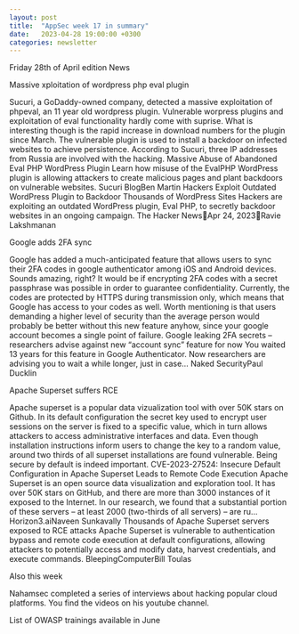 ```yaml
---
layout: post
title:  "AppSec week 17 in summary"
date:   2023-04-28 19:00:00 +0300
categories: newsletter
---
```


Friday 28th of April edition
News

Massive xploitation of wordpress php eval plugin

Sucuri, a GoDaddy-owned company, detected a massive exploitation of phpeval, an 11 year old wordpress plugin. Vulnerable worpress plugins and exploitation of eval functionality hardly come with suprise. What is interesting though is the rapid increase in download numbers for the plugin since March. The vulnerable plugin is used to install a backdoor on infected websites to achieve persistence. According to Sucuri, three IP addresses from Russia are involved with the hacking.
Massive Abuse of Abandoned Eval PHP WordPress Plugin
Learn how misuse of the EvalPHP WordPress plugin is allowing attackers to create malicious pages and plant backdoors on vulnerable websites.
Sucuri BlogBen Martin
Hackers Exploit Outdated WordPress Plugin to Backdoor Thousands of WordPress Sites
Hackers are exploiting an outdated WordPress plugin, Eval PHP, to secretly backdoor websites in an ongoing campaign.
The Hacker NewsApr 24, 2023Ravie Lakshmanan

Google adds 2FA sync

Google has added a much-anticipated feature that allows users to sync their 2FA codes in google authenticator among iOS and Android devices. Sounds amazing, right? It would be if encrypting 2FA codes with a secret passphrase was possible in order to guarantee confidentiality. Currently, the codes are protected by HTTPS during transmission only, which means that Google has access to your codes as well. Worth mentioning is that users demanding a higher level of security than the average person would probably be better without this new feature anyhow, since your google account becomes a single point of failure.
Google leaking 2FA secrets – researchers advise against new “account sync” feature for now
You waited 13 years for this feature in Google Authenticator. Now researchers are advising you to wait a while longer, just in case…
Naked SecurityPaul Ducklin

Apache Superset suffers RCE

Apache superset is a popular data vizualization tool with over 50K stars on Github. In its default configuration the secret key used to encrypt user sessions on the server is fixed to a specific value, which in turn allows attackers to access administrative interfaces and data. Even though installation instructions inform users to change the key to a random value, around two thirds of all superset installations are found vulnerable. Being secure by default is indeed important.
CVE-2023-27524: Insecure Default Configuration in Apache Superset Leads to Remote Code Execution
Apache Superset is an open source data visualization and exploration tool. It has over 50K stars on GitHub, and there are more than 3000 instances of it exposed to the Internet. In our research, we found that a substantial portion of these servers – at least 2000 (two-thirds of all servers) – are ru…
Horizon3.aiNaveen Sunkavally
Thousands of Apache Superset servers exposed to RCE attacks
Apache Superset is vulnerable to authentication bypass and remote code execution at default configurations, allowing attackers to potentially access and modify data, harvest credentials, and execute commands.
BleepingComputerBill Toulas

Also this week

Nahamsec completed a series of interviews about hacking popular cloud platforms. You find the videos on his youtube channel.

List of OWASP trainings available in June